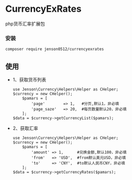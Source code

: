 # CurrencyExRates

php货币汇率扩展包

### 安装

```bash
composer require jenson0512/currencyexrates
```

## 使用
* 1、获取货币列表
    ```
    use Jenson\Currency\Helpers\Helper as CHelper;
    $currency = new CHelper();
        $pamars = [
            'page'        => 1,   #分页,默认1，非必填
            'page_saze'   => 20,  #每页数量默认20，非必填
        ];
    $data = $currency->getCurrencyList($pamars);
    
    ```
* 2、获取汇率
  ```
  use Jenson\Currency\Helpers\Helper as CHelper;
  $currency = new CHelper();
      $pamars = [
          'amount' => 1,      #兑换金额,默认100，非必填
          'from'   => 'USD',  #from默认美元USD，非必填
          'to'     => 'CNY',  #to默认人民币CNY，非必填
      ];
  $data = $currency->getCurrencyRates($pamars);
      
  ```

